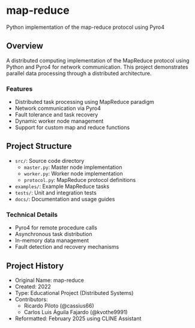 # map-reduce
Python implementation of the map-reduce protocol using Pyro4

## Overview
A distributed computing implementation of the MapReduce protocol using Python and Pyro4 for network communication. This project demonstrates parallel data processing through a distributed architecture.

### Features
- Distributed task processing using MapReduce paradigm
- Network communication via Pyro4
- Fault tolerance and task recovery
- Dynamic worker node management
- Support for custom map and reduce functions

## Project Structure
- `src/`: Source code directory
  - `master.py`: Master node implementation
  - `worker.py`: Worker node implementation
  - `protocol.py`: MapReduce protocol definitions
- `examples/`: Example MapReduce tasks
- `tests/`: Unit and integration tests
- `docs/`: Documentation and usage guides

### Technical Details
- Pyro4 for remote procedure calls
- Asynchronous task distribution
- In-memory data management
- Fault detection and recovery mechanisms

## Project History
- Original Name: map-reduce
- Created: 2022
- Type: Educational Project (Distributed Systems)
- Contributors:
  - Ricardo Piloto (@cassius66)
  - Carlos Luis Águila Fajardo (@kvothe9991)
- Reformatted: February 2025 using CLINE Assistant
